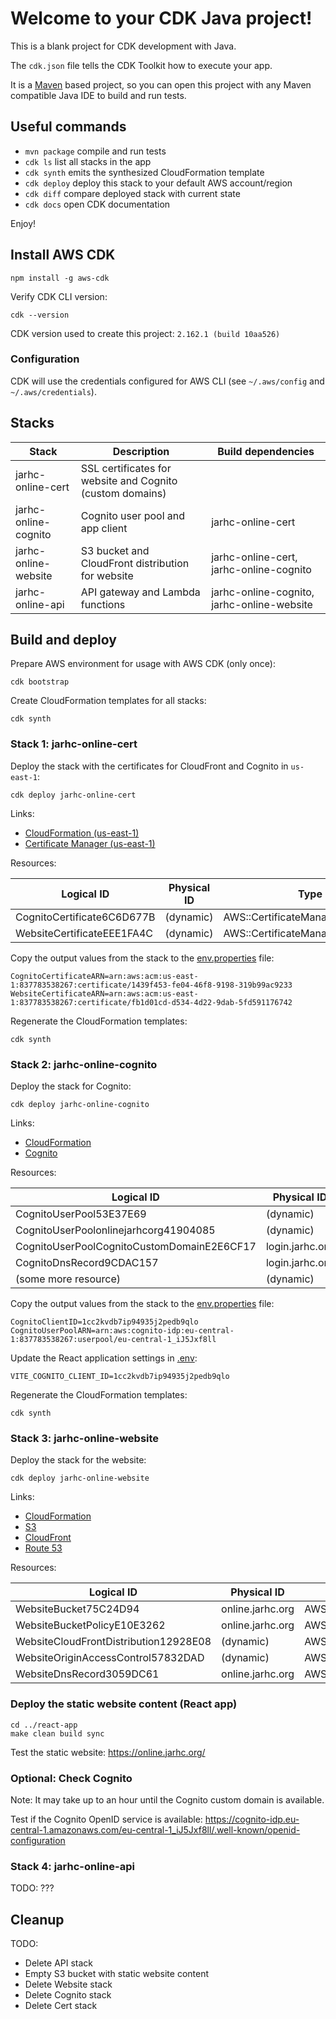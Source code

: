 # Welcome to your CDK Java project!

This is a blank project for CDK development with Java.

The `cdk.json` file tells the CDK Toolkit how to execute your app.

It is a [Maven](https://maven.apache.org/) based project, so you can open this project with any Maven compatible Java IDE to build and run tests.

## Useful commands

* `mvn package`     compile and run tests
* `cdk ls`          list all stacks in the app
* `cdk synth`       emits the synthesized CloudFormation template
* `cdk deploy`      deploy this stack to your default AWS account/region
* `cdk diff`        compare deployed stack with current state
* `cdk docs`        open CDK documentation

Enjoy!

## Install AWS CDK

```shell
npm install -g aws-cdk
```

Verify CDK CLI version:

```shell
cdk --version
```

CDK version used to create this project: `2.162.1 (build 10aa526)`

### Configuration

CDK will use the credentials configured for AWS CLI (see `~/.aws/config` and `~/.aws/credentials`).

## Stacks

| Stack                | Description                                               | Build dependencies                         |
|----------------------|-----------------------------------------------------------|--------------------------------------------|
| jarhc-online-cert    | SSL certificates for website and Cognito (custom domains) |                                            |
| jarhc-online-cognito | Cognito user pool and app client                          | jarhc-online-cert                          |
| jarhc-online-website | S3 bucket and CloudFront distribution for website         | jarhc-online-cert, jarhc-online-cognito    |
| jarhc-online-api     | API gateway and Lambda functions                          | jarhc-online-cognito, jarhc-online-website |

## Build and deploy

Prepare AWS environment for usage with AWS CDK (only once):

```shell
cdk bootstrap
```

Create CloudFormation templates for all stacks:

```shell
cdk synth
```

### Stack 1: jarhc-online-cert

Deploy the stack with the certificates for CloudFront and Cognito in `us-east-1`:

```shell
cdk deploy jarhc-online-cert
```

Links:

* [CloudFormation (us-east-1)](https://us-east-1.console.aws.amazon.com/cloudformation/home?region=us-east-1)
* [Certificate Manager (us-east-1)](https://us-east-1.console.aws.amazon.com/acm/home?region=us-east-1)

Resources:

| Logical ID                 | Physical ID | Type                                 |
|----------------------------|-------------|--------------------------------------|
| CognitoCertificate6C6D677B | (dynamic)   | AWS::CertificateManager::Certificate |
| WebsiteCertificateEEE1FA4C | (dynamic)   | AWS::CertificateManager::Certificate |

Copy the output values from the stack to the [env.properties](env.properties) file:

```properties
CognitoCertificateARN=arn:aws:acm:us-east-1:837783538267:certificate/1439f453-fe04-46f8-9198-319b99ac9233
WebsiteCertificateARN=arn:aws:acm:us-east-1:837783538267:certificate/fb1d01cd-d534-4d22-9dab-5fd591176742
```

Regenerate the CloudFormation templates:

```shell
cdk synth
```

### Stack 2: jarhc-online-cognito

Deploy the stack for Cognito:

```shell
cdk deploy jarhc-online-cognito
```

Links:

* [CloudFormation](https://eu-central-1.console.aws.amazon.com/cloudformation/home?region=eu-central-1)
* [Cognito](https://eu-central-1.console.aws.amazon.com/cognito/v2/idp/user-pools?region=eu-central-1)

Resources:

| Logical ID                                 | Physical ID     | Type                         |
|--------------------------------------------|-----------------|------------------------------|
| CognitoUserPool53E37E69                    | (dynamic)       | AWS::Cognito::UserPool       |
| CognitoUserPoolonlinejarhcorg41904085      | (dynamic)       | AWS::Cognito::UserPoolClient |
| CognitoUserPoolCognitoCustomDomainE2E6CF17 | login.jarhc.org | AWS::Cognito::UserPoolDomain |
| CognitoDnsRecord9CDAC157                   | login.jarhc.org | AWS::Route53::RecordSet      |
| (some more resource)                       | (dynamic)       | (various)                    |

Copy the output values from the stack to the [env.properties](env.properties) file:

```properties
CognitoClientID=1cc2kvdb7ip94935j2pedb9qlo
CognitoUserPoolARN=arn:aws:cognito-idp:eu-central-1:837783538267:userpool/eu-central-1_iJ5Jxf8ll
```

Update the React application settings in [.env](../react-app/.env):

```properties
VITE_COGNITO_CLIENT_ID=1cc2kvdb7ip94935j2pedb9qlo
```

Regenerate the CloudFormation templates:

```shell
cdk synth
```

### Stack 3: jarhc-online-website

Deploy the stack for the website:

```shell
cdk deploy jarhc-online-website
```

Links:

* [CloudFormation](https://eu-central-1.console.aws.amazon.com/cloudformation/home?region=eu-central-1)
* [S3](https://eu-central-1.console.aws.amazon.com/s3/buckets?region=eu-central-1)
* [CloudFront](https://us-east-1.console.aws.amazon.com/cloudfront/v4/home?region=eu-central-1)
* [Route 53](https://us-east-1.console.aws.amazon.com/route53/v2/hostedzones?region=eu-central-1)

Resources:

| Logical ID                            | Physical ID      | Type                                 |
|---------------------------------------|------------------|--------------------------------------|
| WebsiteBucket75C24D94                 | online.jarhc.org | AWS::S3::Bucket                      |
| WebsiteBucketPolicyE10E3262           | online.jarhc.org | AWS::S3::BucketPolicy                |
| WebsiteCloudFrontDistribution12928E08 | (dynamic)        | AWS::CloudFront::Distribution        |
| WebsiteOriginAccessControl57832DAD    | (dynamic)        | AWS::CloudFront::OriginAccessControl |
| WebsiteDnsRecord3059DC61              | online.jarhc.org | AWS::Route53::RecordSetGroup         |

### Deploy the static website content (React app)

```shell
cd ../react-app
make clean build sync
```

Test the static website: https://online.jarhc.org/

### Optional: Check Cognito

Note: It may take up to an hour until the Cognito custom domain is available.

Test if the Cognito OpenID service is available: https://cognito-idp.eu-central-1.amazonaws.com/eu-central-1_iJ5Jxf8ll/.well-known/openid-configuration

### Stack 4: jarhc-online-api

TODO: ???

## Cleanup

TODO:

- Delete API stack
- Empty S3 bucket with static website content
- Delete Website stack
- Delete Cognito stack
- Delete Cert stack

